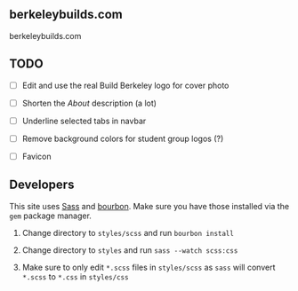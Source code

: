 ## berkeleybuilds.com

berkeleybuilds.com

## TODO

* [ ] Edit and use the real Build Berkeley logo for cover photo

* [ ] Shorten the *About* description (a lot)

* [ ] Underline selected tabs in navbar

* [ ] Remove background colors for student group logos (?)

* [ ] Favicon


## Developers

This site uses [Sass](http://sass-lang.com/) and [bourbon](http://bourbon.io/). Make sure you have those installed via the `gem` package manager.

1. Change directory to `styles/scss` and run `bourbon install`

2. Change directory to `styles` and run `sass --watch scss:css`

3. Make sure to only edit `*.scss` files in `styles/scss` as `sass` will convert `*.scss` to `*.css` in `styles/css`
